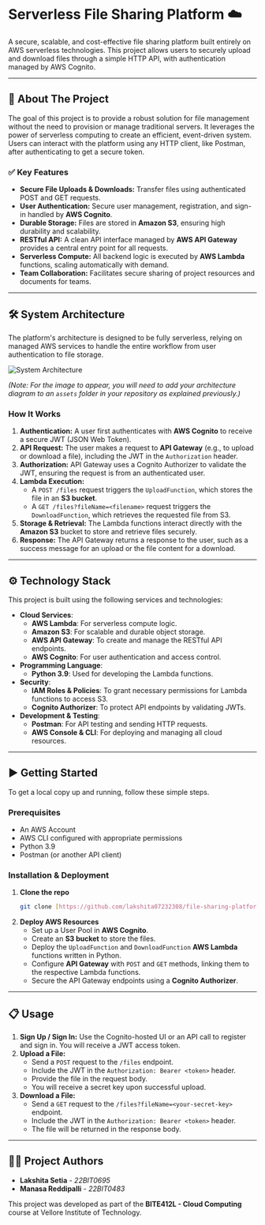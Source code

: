 # Serverless File Sharing Platform ☁️

A secure, scalable, and cost-effective file sharing platform built entirely on AWS serverless technologies. This project allows users to securely upload and download files through a simple HTTP API, with authentication managed by AWS Cognito.

---

## 🚀 About The Project

The goal of this project is to provide a robust solution for file management without the need to provision or manage traditional servers. It leverages the power of serverless computing to create an efficient, event-driven system. Users can interact with the platform using any HTTP client, like Postman, after authenticating to get a secure token.

### ✅ Key Features

* **Secure File Uploads & Downloads:** Transfer files using authenticated POST and GET requests.
* **User Authentication:** Secure user management, registration, and sign-in handled by **AWS Cognito**.
* **Durable Storage:** Files are stored in **Amazon S3**, ensuring high durability and scalability.
* **RESTful API:** A clean API interface managed by **AWS API Gateway** provides a central entry point for all requests.
* **Serverless Compute:** All backend logic is executed by **AWS Lambda** functions, scaling automatically with demand.
* **Team Collaboration:** Facilitates secure sharing of project resources and documents for teams.

---

## 🛠️ System Architecture

The platform's architecture is designed to be fully serverless, relying on managed AWS services to handle the entire workflow from user authentication to file storage.

![System Architecture](./assets/architecture-diagram.png)

*(Note: For the image to appear, you will need to add your architecture diagram to an `assets` folder in your repository as explained previously.)*

### How It Works

1.  **Authentication:** A user first authenticates with **AWS Cognito** to receive a secure JWT (JSON Web Token).
2.  **API Request:** The user makes a request to **API Gateway** (e.g., to upload or download a file), including the JWT in the `Authorization` header.
3.  **Authorization:** API Gateway uses a Cognito Authorizer to validate the JWT, ensuring the request is from an authenticated user.
4.  **Lambda Execution:**
    * A `POST /files` request triggers the `UploadFunction`, which stores the file in an **S3 bucket**.
    * A `GET /files?fileName=<filename>` request triggers the `DownloadFunction`, which retrieves the requested file from S3.
5.  **Storage & Retrieval:** The Lambda functions interact directly with the **Amazon S3** bucket to store and retrieve files securely.
6.  **Response:** The API Gateway returns a response to the user, such as a success message for an upload or the file content for a download.

---

## ⚙️ Technology Stack

This project is built using the following services and technologies:

* **Cloud Services**:
    * **AWS Lambda**: For serverless compute logic.
    * **Amazon S3**: For scalable and durable object storage.
    * **AWS API Gateway**: To create and manage the RESTful API endpoints.
    * **AWS Cognito**: For user authentication and access control.
* **Programming Language**:
    * **Python 3.9**: Used for developing the Lambda functions.
* **Security**:
    * **IAM Roles & Policies**: To grant necessary permissions for Lambda functions to access S3.
    * **Cognito Authorizer**: To protect API endpoints by validating JWTs.
* **Development & Testing**:
    * **Postman**: For API testing and sending HTTP requests.
    * **AWS Console & CLI**: For deploying and managing all cloud resources.

---

## ▶️ Getting Started

To get a local copy up and running, follow these simple steps.

### Prerequisites

* An AWS Account
* AWS CLI configured with appropriate permissions
* Python 3.9
* Postman (or another API client)

### Installation & Deployment

1.  **Clone the repo**
    ```sh
    git clone [https://github.com/lakshita07232308/file-sharing-platform.git](https://github.com/lakshita07232308/file-sharing-platform.git)
    ```
2.  **Deploy AWS Resources**
    * Set up a User Pool in **AWS Cognito**.
    * Create an **S3 bucket** to store the files.
    * Deploy the `UploadFunction` and `DownloadFunction` **AWS Lambda** functions written in Python.
    * Configure **API Gateway** with `POST` and `GET` methods, linking them to the respective Lambda functions.
    * Secure the API Gateway endpoints using a **Cognito Authorizer**.

---

## 📋 Usage

1.  **Sign Up / Sign In:** Use the Cognito-hosted UI or an API call to register and sign in. You will receive a JWT access token.
2.  **Upload a File:**
    * Send a `POST` request to the `/files` endpoint.
    * Include the JWT in the `Authorization: Bearer <token>` header.
    * Provide the file in the request body.
    * You will receive a secret key upon successful upload.
3.  **Download a File:**
    * Send a `GET` request to the `/files?fileName=<your-secret-key>` endpoint.
    * Include the JWT in the `Authorization: Bearer <token>` header.
    * The file will be returned in the response body.

---

## 🧑‍💻 Project Authors

* **Lakshita Setia** - *22BIT0695*
* **Manasa Reddipalli** - *22BIT0483*

This project was developed as part of the **BITE412L - Cloud Computing** course at Vellore Institute of Technology.
